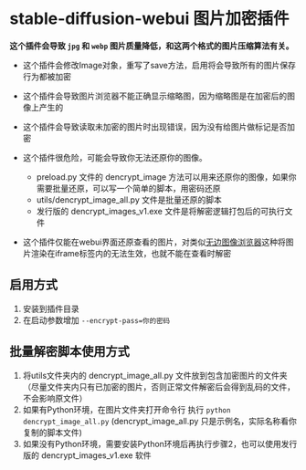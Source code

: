 # stable-diffusion-webui 图片加密插件

**这个插件会导致 ```jpg``` 和 ```webp``` 图片质量降低，和这两个格式的图片压缩算法有关。**

- 这个插件会修改Image对象，重写了save方法，启用将会导致所有的图片保存行为都被加密
- 这个插件会导致图片浏览器不能正确显示缩略图，因为缩略图是在加密后的图像上产生的
- 这个插件会导致读取未加密的图片时出现错误，因为没有给图片做标记是否加密
- 这个插件很危险，可能会导致你无法还原你的图像。
  - preload.py 文件的 dencrypt_image 方法可以用来还原你的图像，如果你需要批量还原，可以写一个简单的脚本，用密码还原
  - utils/dencrypt_image_all.py 文件是批量还原的脚本
  - 发行版的 dencrypt_images_v1.exe 文件是将解密逻辑打包后的可执行文件

- 这个插件仅能在webui界面还原查看的图片，对类似[无边图像浏览器](https://github.com/zanllp/sd-webui-infinite-image-browsing.git)这种将图片渲染在iframe标签内的无法生效，也就不能在查看时解密

## 启用方式

1. 安装到插件目录
2. 在启动参数增加 ```--encrypt-pass=你的密码```

## 批量解密脚本使用方式

1. 将utils文件夹内的 dencrypt_image_all.py 文件放到包含加密图片的文件夹（尽量文件夹内只有已加密的图片，否则正常文件解密后会得到乱码的文件，不会影响原文件）
2. 如果有Python环境，在图片文件夹打开命令行 执行 ```python dencrypt_image_all.py``` (dencrypt_image_all.py 只是示例名，实际名称看你复制的脚本文件)
3. 如果没有Python环境，需要安装Python环境后再执行步骤2，也可以使用发行版的 dencrypt_images_v1.exe 软件
   
